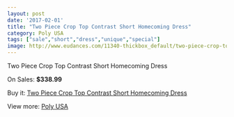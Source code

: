 ```yaml
---
layout: post
date: '2017-02-01'
title: "Two Piece Crop Top Contrast Short Homecoming Dress"
category: Poly USA
tags: ["sale","short","dress","unique","special"]
image: http://www.eudances.com/11340-thickbox_default/two-piece-crop-top-contrast-short-homecoming-dress.jpg
---
```

Two Piece Crop Top Contrast Short Homecoming Dress

On Sales: **$338.99**
<a href="https://www.eudances.com/en/poly-usa/3609-two-piece-crop-top-contrast-short-homecoming-dress.html"><amp-img layout="responsive" width="600" height="600" src="//www.eudances.com/11340-thickbox_default/two-piece-crop-top-contrast-short-homecoming-dress.jpg" alt="Two Piece Crop Top Contrast Short Homecoming Dress 0" /></a>
<a href="https://www.eudances.com/en/poly-usa/3609-two-piece-crop-top-contrast-short-homecoming-dress.html"><amp-img layout="responsive" width="600" height="600" src="//www.eudances.com/11345-thickbox_default/two-piece-crop-top-contrast-short-homecoming-dress.jpg" alt="Two Piece Crop Top Contrast Short Homecoming Dress 1" /></a>
<a href="https://www.eudances.com/en/poly-usa/3609-two-piece-crop-top-contrast-short-homecoming-dress.html"><amp-img layout="responsive" width="600" height="600" src="//www.eudances.com/11344-thickbox_default/two-piece-crop-top-contrast-short-homecoming-dress.jpg" alt="Two Piece Crop Top Contrast Short Homecoming Dress 2" /></a>
<a href="https://www.eudances.com/en/poly-usa/3609-two-piece-crop-top-contrast-short-homecoming-dress.html"><amp-img layout="responsive" width="600" height="600" src="//www.eudances.com/11343-thickbox_default/two-piece-crop-top-contrast-short-homecoming-dress.jpg" alt="Two Piece Crop Top Contrast Short Homecoming Dress 3" /></a>
<a href="https://www.eudances.com/en/poly-usa/3609-two-piece-crop-top-contrast-short-homecoming-dress.html"><amp-img layout="responsive" width="600" height="600" src="//www.eudances.com/11342-thickbox_default/two-piece-crop-top-contrast-short-homecoming-dress.jpg" alt="Two Piece Crop Top Contrast Short Homecoming Dress 4" /></a>
<a href="https://www.eudances.com/en/poly-usa/3609-two-piece-crop-top-contrast-short-homecoming-dress.html"><amp-img layout="responsive" width="600" height="600" src="//www.eudances.com/11341-thickbox_default/two-piece-crop-top-contrast-short-homecoming-dress.jpg" alt="Two Piece Crop Top Contrast Short Homecoming Dress 5" /></a>

Buy it: [Two Piece Crop Top Contrast Short Homecoming Dress](https://www.eudances.com/en/poly-usa/3609-two-piece-crop-top-contrast-short-homecoming-dress.html "Two Piece Crop Top Contrast Short Homecoming Dress")

View more: [Poly USA](https://www.eudances.com/en/79-Poly-USA "Poly USA")